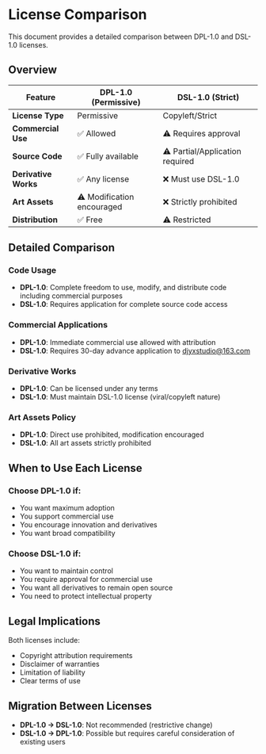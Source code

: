 # License Comparison

This document provides a detailed comparison between DPL-1.0 and DSL-1.0 licenses.

## Overview

| Feature | DPL-1.0 (Permissive) | DSL-1.0 (Strict) |
|---------|----------------------|-------------------|
| **License Type** | Permissive | Copyleft/Strict |
| **Commercial Use** | ✅ Allowed | ⚠️ Requires approval |
| **Source Code** | ✅ Fully available | ⚠️ Partial/Application required |
| **Derivative Works** | ✅ Any license | ❌ Must use DSL-1.0 |
| **Art Assets** | ⚠️ Modification encouraged | ❌ Strictly prohibited |
| **Distribution** | ✅ Free | ⚠️ Restricted |

## Detailed Comparison

### Code Usage
- **DPL-1.0**: Complete freedom to use, modify, and distribute code including commercial purposes
- **DSL-1.0**: Requires application for complete source code access

### Commercial Applications
- **DPL-1.0**: Immediate commercial use allowed with attribution
- **DSL-1.0**: Requires 30-day advance application to djyxstudio@163.com

### Derivative Works
- **DPL-1.0**: Can be licensed under any terms
- **DSL-1.0**: Must maintain DSL-1.0 license (viral/copyleft nature)

### Art Assets Policy
- **DPL-1.0**: Direct use prohibited, modification encouraged
- **DSL-1.0**: All art assets strictly prohibited

## When to Use Each License

### Choose DPL-1.0 if:
- You want maximum adoption
- You support commercial use
- You encourage innovation and derivatives
- You want broad compatibility

### Choose DSL-1.0 if:
- You want to maintain control
- You require approval for commercial use
- You want all derivatives to remain open source
- You need to protect intellectual property

## Legal Implications

Both licenses include:
- Copyright attribution requirements
- Disclaimer of warranties
- Limitation of liability
- Clear terms of use

## Migration Between Licenses

- **DPL-1.0 → DSL-1.0**: Not recommended (restrictive change)
- **DSL-1.0 → DPL-1.0**: Possible but requires careful consideration of existing users
